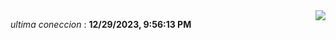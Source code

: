 

<div style="display: flex; justify-content: space-between;">
 <p align="right"><i>ultima coneccion</i> : <b>12/29/2023, 9:56:13 PM</b></p> 
 <img src="https://img.shields.io/badge/GitHub%20Action%20Status-Online-brightgreen?style=flat&logo=githubactions&logoColor=%23ffffff&labelColor=%23181717&color=%232088FF" />
</div>



